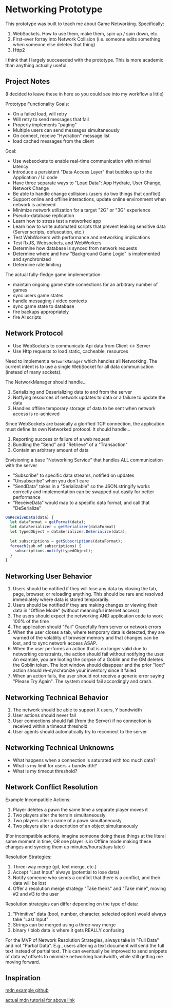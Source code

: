 # Networking Prototype

This prototype was built to teach me about Game Networking. Specifically:

1. WebSockets. How to use them, make them, spin up / spin down, etc.
2. First-ever forray into Network Collision (i.e. someone edits something when someone else deletes that thing)
3. Http2

I think that I largely succeeeded with the prototype. This is more academic than anything actually useful.

## Project Notes

(I decided to leave these in here so you could see into my workflow a little)

Prototype Functionality Goals:

- On a failed load, will retry
- Will retry to send messages that fail
- Properly implements "paging"
- Multiple users can send messages simultaneously
- On connect, receive "Hydration" message list
- load cached messages from the client

Goal:

- Use websockets to enable real-time communication with minimal latency
- Introduce a persistent "Data Access Layer" that bubbles up to the Application / UI code
- Have three separate ways to "Load Data": App Hydrate, User Change, Network Change
- Be able to handle change collisions (users do two things that conflict)
- Support online and offline interactions, update online environment when network is achieved
- Minimize network utilization for a target "2G" or "3G" experience
- Pseudo-database replication
- Learn how to stress test a networked app
- Learn how to write automated scripts that prevent leaking sensitive data (Server scripts, obfuscation, etc.)
- Test WebWorkers with performance and networking implications
- Test RxJS, Websockets, and WebWorkers
- Determine how database is synced from network requests
- Determine where and how "Background Game Logic" is implemented and synchronized
- Determine rate limiting

The actual fully-fledge game implementation:

- maintain ongoing game state connections for an arbitrary number of games
- sync users game states
- handle messaging / video contexts
- sync game state to database
- fire backups appropriately
- fire AI scripts

## Network Protocol

- Use WebSockets to communicate Api data from Client <-> Server
- Use Http requests to load static, cacheable, resources

Need to implement a `NetworkManager` which handles all Networking. The current intent is to use a single WebSocket for all data communication (instead of many sockets).

The NetworkManager should handle...

1. Serializing and Deserializing data to and from the server
2. Notfying resources of network updates to data or a failure to update the data
3. Handles offline temporary storage of data to be sent when network access is re-achieved

Since WebSockets are basically a glorified TCP connection, the application must define its own Networked protocol. It should handle...

1. Reporting success or failure of a web request
2. Bundling the "Send" and "Retrieve" of a "Transaction"
3. Contain an arbitrary amount of data

Envisioning a base "Networking Service" that handles ALL communication with the server

- "Subscribe" to specific data streams, notified on updates
- "Unsubscribe" when you don't care
- "SendData" takes in a "Serializable" so the JSON.stringify works correctly and implementation can be swapped out easily for better performance
- "ReceiveData" would map to a specific data format, and call that "DeSerialize"

```javascript
OnReceiveData(data) {
  let dataFormat = getFormat(data);
  let dataSerializer = getSerializer(dataFormat)
  let typedObject = dataSerializer.DeSerialize(data);
  
  let subscriptions = getSubscriptions(dataFormat);
  foreach(sub of subscriptions) {
    subscriptions.notify(typedObject);
  }
}
```

## Networking User Behavior

1. Users should be notified if they will lose any data by closing the tab, page, browser, or reloading anything. This should be rare and resolved immediately where data is stored temporarily.
2. Users should be notified if they are making changes or viewing their data in "Offline Mode" (without meaningful internet access)
3. The users should expect the networking AND application code to work 100% of the time
4. The application should "Fail" Gracefully from server or network errors
5. When the user closes a tab, where temporary data is detected, they are warned of the volatility of browser memory and that changes can be lost, and to sync network access ASAP.
6. When the user performs an action that is no longer valid due to networking constraints, the action should fail without notifying the user. An example, you are looting the corpse of a Goblin and the GM deletes the Goblin token. The loot window should disappear and the prior "loot" action should re-synchronize your inventory since it failed
7. When an action fails, the user should not receive a generic error saying "Please Try Again". The system should fail accordingly and crash.

## Networking Technical Behavior

1. The network should be able to support X users, Y bandwidth
2. User actions should never fail
3. User connections should fail (from the Server) if no connection is received within a timeout threshold
4. User agents should automatically try to reconnect to the server

## Networking Technical Unknowns

- What happens when a connection is saturated with too much data?
- What is my limit for users + bandwidth?
- What is my timeout threshold?

## Network Conflict Resolution

Example Incompatible Actions:

1. Player deletes a pawn the same time a separate player moves it
2. Two players alter the terrain simultaneously
3. Two players alter a name of a pawn simultaneously
4. Two players alter a description of an object simultaneously

(For incompatible actions, imagine someone doing these things at the literal same moment in time, OR one player is in Offline mode making these changes and syncing them up minutes/hours/days later)

Resolution Strategies:

1. Three-way merge (git, text merge, etc.)
2. Accept "Last Input" always (potential to lose data)
3. Notify someone who sends a conflict that there is a conflict, and their data will be lost
4. Offer a resolution merge strategy "Take theirs" and "Take mine", moving #2 and #3 to the user

Resolution strategies can differ depending on the type of data:

1. "Primitive" data (bool, number, character, selected option) would always take "Last Input"
2. Strings can be merged using a three-way merge
3. binary / blob data is where it gets REALLY confusing

For the MVP of Network Resolution Strategies, always take in "Full Data" and not "Partial Data". E.g., users altering a text document will send the full text instead of partial text. This can eventually be improved to send snippets of data w/ offsets to minimize networking bandwidth, while still getting me moving forward.

## Inspiration

[mdn example github](https://github.com/mdn/samples-server/tree/master/s/websocket-chat)

[actual mdn tutorial for above link](https://developer.mozilla.org/en-US/docs/Web/API/WebSockets_API/Writing_WebSocket_client_applications)
